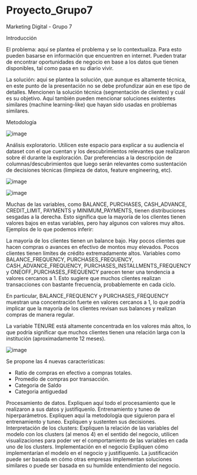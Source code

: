 # Proyecto_Grupo7
Marketing Digital - Grupo 7

Introducción

El problema: aquí se plantea el problema y se lo contextualiza. Para esto pueden basarse en información que encuentren en internet. Pueden tratar de encontrar oportunidades de negocio en base a los datos que tienen disponibles, tal como pasa en su diario vivir.


La solución: aquí se plantea la solución, que aunque es altamente técnica, en este punto de la presentación no se debe profundizar aún en ese tipo de detalles. Mencionen la solución técnica (segmentación de clientes) y cuál es su objetivo. Aquí también pueden mencionar soluciones existentes similares (machine learning-like) que hayan sido usadas en problemas similares.


Metodología

![image](https://github.com/user-attachments/assets/ba25f979-e078-40bf-a10b-670e35237a76)

Análisis exploratorio. Utilicen este espacio para explicar a su audiencia el dataset con el que cuentan y los descubrimientos relevantes que realizaron sobre él durante la exploración. Dar preferencias a la descripción de columnas/descubrimientos que luego serán relevantes como sustentación de decisiones técnicas (limpieza de datos, feature engineering, etc).

![image](https://github.com/user-attachments/assets/1af0f57a-9766-415f-b955-3b905ca238f6)


![image](https://github.com/user-attachments/assets/39625132-1ade-4c23-8578-dcab4763be90)

Muchas de las variables, como BALANCE, PURCHASES, CASH_ADVANCE, CREDIT_LIMIT, PAYMENTS y MINIMUM_PAYMENTS, tienen distribuciones sesgadas a la derecha. Esto significa que la mayoría de los clientes tienen valores bajos en estas variables, pero hay algunos con valores muy altos. Ejemplos de lo que podemos inferir:

La mayoría de los clientes tienen un balance bajo.
Hay pocos clientes que hacen compras o avances en efectivo de montos muy elevados.
Pocos clientes tienen límites de crédito extremadamente altos.
Variables como BALANCE_FREQUENCY, PURCHASES_FREQUENCY, CASH_ADVANCE_FREQUENCY, PURCHASES_INSTALLMENTS_FREQUENCY y ONEOFF_PURCHASES_FREQUENCY parecen tener una tendencia a valores cercanos a 1. Esto sugiere que muchos clientes realizan transacciones con bastante frecuencia, probablemente en cada ciclo.

En particular, BALANCE_FREQUENCY y PURCHASES_FREQUENCY muestran una concentración fuerte en valores cercanos a 1, lo que podría implicar que la mayoría de los clientes revisan sus balances y realizan compras de manera regular.

La variable TENURE está altamente concentrada en los valores más altos, lo que podría significar que muchos clientes tienen una relación larga con la institución (aproximadamente 12 meses).

![image](https://github.com/user-attachments/assets/a34da250-e54b-470f-803c-7709ad17afb9)

Se propone las 4 nuevas características:

- Ratio de compras en efectivo a compras totales.
- Promedio de compras por transacción.
- Categoria de Saldo
- Categoria antiguedad


Procesamiento de datos. Expliquen aquí todo el procesamiento que le realizaron a sus datos y justifíquenlo.
Entrenamiento y tuneo de hiperparámetros. Expliquen aquí la metodología que siguieron para el entrenamiento y tuneo. Expliquen y sustenten sus decisiones.
Interpretación de los clusters: Expliquen la relación de las variables del modelo con los clusters (al menos 4) en el sentido del negocio, utilicen visualizaciones para poder ver el comportamiento de las variables en cada uno de los clusters.
Implementación en el negocio
Expliquen cómo implementarían el modelo en el negocio y justifíquenlo. La justificación puede ser basada en cómo otras empresas implementan soluciones similares o puede ser basada en su humilde entendimiento del negocio.
